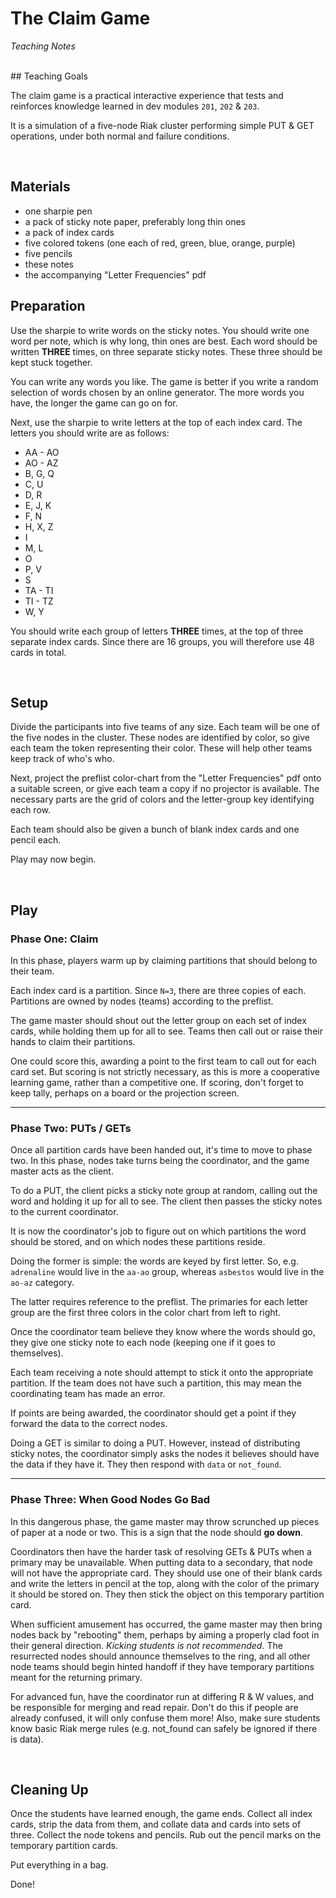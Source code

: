 # The Claim Game
*Teaching Notes*

<br>
## Teaching Goals

The claim game is a practical interactive experience that tests and reinforces knowledge learned in dev modules `201`, `202` & `203`.

It is a simulation of a five-node Riak cluster performing simple PUT & GET operations, under both normal and failure conditions.

<br>

## Materials

+ one sharpie pen
+ a pack of sticky note paper, preferably long thin ones
+ a pack of index cards
+ five colored tokens (one each of red, green, blue, orange, purple)
+ five pencils
+ these notes
+ the accompanying "Letter Frequencies" pdf

## Preparation

Use the sharpie to write words on the sticky notes. You should write one word per note, which is why long, thin ones are best. Each word should be written **THREE** times, on three separate sticky notes. These three should be kept stuck together.

You can write any words you like. The game is better if you write a random selection of words chosen by an online generator. The more words you have, the longer the game can go on for.

Next, use the sharpie to write letters at the top of each index card. The letters you should write are as follows:

+ AA - AO
+ AO - AZ
+ B, G, Q
+ C, U
+ D, R
+ E, J, K
+ F, N
+ H, X, Z
+ I
+ M, L
+ O
+ P, V
+ S
+ TA - TI
+ TI - TZ
+ W, Y

You should write each group of letters **THREE** times, at the top of three separate index cards. Since there are 16 groups, you will therefore use 48 cards in total.

<br>

## Setup

Divide the participants into five teams of any size. Each team will be one of the five nodes in the cluster. These nodes are identified by color, so give each team the token representing their color. These will help other teams keep track of who's who.

Next, project the preflist color-chart from the "Letter Frequencies" pdf onto a suitable screen, or give each team a copy if no projector is available. The necessary parts are the grid of colors and the letter-group key identifying each row.

Each team should also be given a bunch of blank index cards and one pencil each.

Play may now begin.

<br>

## Play

### Phase One: Claim

In this phase, players warm up by claiming partitions that should belong to their team.

Each index card is a partition. Since `N=3`, there are three copies of each. Partitions are owned by nodes (teams) according to the preflist.

The game master should shout out the letter group on each set of index cards, while holding them up for all to see. Teams then call out or raise their hands to claim their partitions.

One could score this, awarding a point to the first team to call out for each card set. But scoring is not strictly necessary, as this is more a cooperative learning game, rather than a competitive one. If scoring, don't forget to keep tally, perhaps on a board or the projection screen.

---
### Phase Two: PUTs / GETs

Once all partition cards have been handed out, it's time to move to phase two. In this phase, nodes take turns being the coordinator, and the game master acts as the client.

To do a PUT, the client picks a sticky note group at random, calling out the word and holding it up for all to see. The client then passes the sticky notes to the current coordinator.

It is now the coordinator's job to figure out on which partitions the word should be stored, and on which nodes these partitions reside.

Doing the former is simple: the words are keyed by first letter. So, e.g. `adrenaline` would live in the `aa-ao` group, whereas `asbestos` would live in the `ao-az` category.

The latter requires reference to the preflist. The primaries for each letter group are the first three colors in the color chart from left to right.

Once the coordinator team believe they know where the words should go, they give one sticky note to each node (keeping one if it goes to themselves).

Each team receiving a note should attempt to stick it onto the appropriate partition. If the team does not have such a partition, this may mean the coordinating team has made an error.

If points are being awarded, the coordinator should get a point if they forward the data to the correct nodes.

Doing a GET is similar to doing a PUT. However, instead of distributing sticky notes, the coordinator simply asks the nodes it believes should have the data if they have it. They then respond with `data` or `not_found`.

---
### Phase Three: When Good Nodes Go Bad

In this dangerous phase, the game master may throw scrunched up pieces of paper at a node or two. This is a sign that the node should **go down**.

Coordinators then have the harder task of resolving GETs & PUTs when a primary may be unavailable. When putting data to a secondary, that node will not have the appropriate card. They should use one of their blank cards and write the letters in pencil at the top, along with the color of the primary it should be stored on. They then stick the object on this temporary partition card.

When sufficient amusement has occurred, the game master may then bring nodes back by "rebooting" them, perhaps by aiming a properly clad foot in their general direction. *Kicking students is not recommended*. The resurrected nodes should announce themselves to the ring, and all other node teams should begin hinted handoff if they have temporary partitions meant for the returning primary.

For advanced fun, have the coordinator run at differing R & W values, and be responsible for merging and read repair. Don't do this if people are already confused, it will only confuse them more! Also, make sure students know basic Riak merge rules (e.g. not_found can safely be ignored if there is data).

<br>

## Cleaning Up

Once the students have learned enough, the game ends.
Collect all index cards, strip the data from them, and collate data and cards into sets of three.
Collect the node tokens and pencils.
Rub out the pencil marks on the temporary partition cards.

Put everything in a bag.

Done!
<br>




















